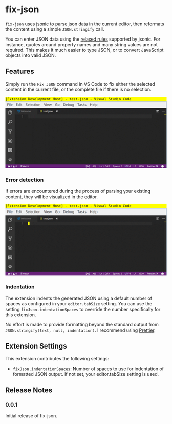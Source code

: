 # fix-json

`fix-json` uses [jsonic](https://github.com/rjrodger/jsonic) to parse json data
in the current editor, then reformats the content using a simple
`JSON.stringify` call.

You can enter JSON data using the
[relaxed rules](https://github.com/rjrodger/jsonic#user-content-relaxed-rules)
supported by jsonic. For instance, quotes around property names and many string
values are not required. This makes it much easier to type JSON, or to convert
JavaScript objects into valid JSON.

## Features

Simply run the `Fix JSON` command in VS Code to fix either the selected content
in the current file, or the complete file if there is no selection.

![Running Fix JSON](images/run.gif)

### Error detection

If errors are encountered during the process of parsing your existing content,
they will be visualized in the editor.

![Running with an error](images/run-with-error.gif)

### Indentation

The extension indents the generated JSON using a default number of spaces as
configured in your `editor.tabSize` setting. You can use the setting
`fixJson.indentationSpaces` to override the number specifically for this
extension.

No effort is made to provide formatting beyond the standard output from
`JSON.stringify(text, null, indentation)`. I recommend using
[Prettier](https://marketplace.visualstudio.com/items?itemName=esbenp.prettier-vscode).

## Extension Settings

This extension contributes the following settings:

* `fixJson.indentationSpaces`: Number of spaces to use for indentation of
  formatted JSON output. If not set, your editor.tabSize setting is used.

## Release Notes

### 0.0.1

Initial release of fix-json.
